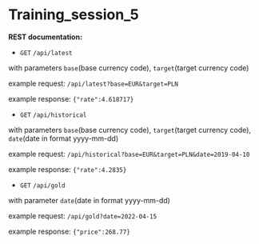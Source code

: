 # Training_session_5

 **REST documentation:**
 
* `GET` `/api/latest` 

with parameters `base`(base currency code), `target`(target currency code)

example request: `/api/latest?base=EUR&target=PLN`

example response: `{"rate":4.618717}`

* `GET` `/api/historical`

with parameters `base`(base currency code), `target`(target currency code),
`date`(date in format yyyy-mm-dd)

example request: `/api/historical?base=EUR&target=PLN&date=2019-04-10`

example response: `{"rate":4.2835}`

* `GET` `/api/gold`

with parameter `date`(date in format yyyy-mm-dd)

example request: `/api/gold?date=2022-04-15`

example response: `{"price":268.77}`